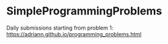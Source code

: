 # SimpleProgrammingProblems
Daily submissions starting from problem 1: https://adriann.github.io/programming_problems.html

